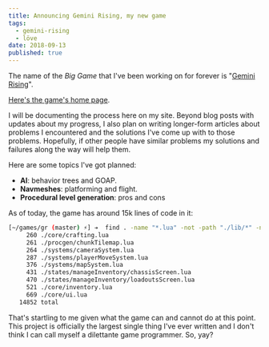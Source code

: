 ```yaml
---
title: Announcing Gemini Rising, my new game
tags:
  - gemini-rising
  - löve
date: 2018-09-13
published: true
---
```


The name of the _Big Game_ that I've been working on for forever is "[Gemini Rising][gr]".

[Here's the game's home page][gr].

<!--more-->

I will be documenting the process here on my site. Beyond blog posts with updates about my progress, I also plan on writing longer-form articles about problems I encountered and the solutions I've come up with to those problems. Hopefully, if other people have similar problems my solutions and failures along the way will help them.

Here are some topics I've got planned:

* **AI**: behavior trees and GOAP.
* **Navmeshes**: platforming and flight.
* **Procedural level generation**: pros and cons

As of today, the game has around 15k lines of code in it:

```bash
[~/games/gr (master) ⚡] ➔  find . -name "*.lua" -not -path "./lib/*" -not -path "./media/levels/*" | xargs wc -l | sort | tail
     260 ./core/crafting.lua
     261 ./procgen/chunkTilemap.lua
     264 ./systems/cameraSystem.lua
     287 ./systems/playerMoveSystem.lua
     376 ./systems/mapSystem.lua
     431 ./states/manageInventory/chassisScreen.lua
     470 ./states/manageInventory/loadoutsScreen.lua
     521 ./core/inventory.lua
     669 ./core/ui.lua
   14852 total
```

That's startling to me given what the game can and cannot do at this point. This project is officially the largest single thing I've ever written and I don't think I can call myself a dilettante game programmer. So, yay?


[gr]: /games/gemini-rising
